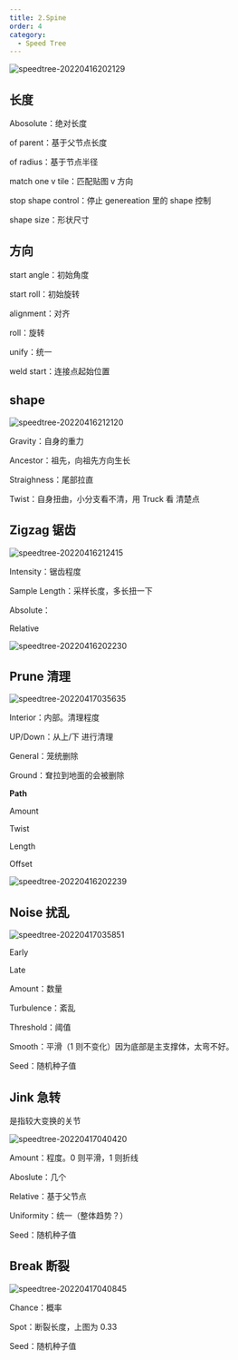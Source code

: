 ```yaml
---
title: 2.Spine
order: 4
category:
  - Speed Tree
---
```

![speedtree-20220416202129](../ASSETS/SpeedTree-20220416202129.png)

## 长度

Abosolute：绝对长度

of parent：基于父节点长度

of radius：基于节点半径

match one v tile：匹配贴图 v 方向

stop shape control：停止 genereation 里的 shape 控制

shape size：形状尺寸

## 方向

start angle：初始角度

start roll：初始旋转

alignment：对齐

roll：旋转

unify：统一

weld start：连接点起始位置

## shape

![speedtree-20220416212120](../ASSETS/SpeedTree-20220416212120.png)

Gravity：自身的重力

Ancestor：祖先，向祖先方向生长

Straighness：尾部拉直

Twist：自身扭曲，小分支看不清，用 Truck 看 清楚点

## Zigzag 锯齿

![speedtree-20220416212415](../ASSETS/SpeedTree-20220416212415.png)

Intensity：锯齿程度

Sample Length：采样长度，多长扭一下

Absolute：

Relative


![speedtree-20220416202230](../ASSETS/SpeedTree-20220416202230.png)

## Prune 清理

![speedtree-20220417035635](../ASSETS/SpeedTree-20220417035635.png)

Interior：内部。清理程度

UP/Down：从上/下 进行清理

General：笼统删除

Ground：耷拉到地面的会被删除

**Path**

Amount

Twist

Length

Offset


![speedtree-20220416202239](../ASSETS/SpeedTree-20220416202239.png)

## Noise 扰乱

![speedtree-20220417035851](../ASSETS/SpeedTree-20220417035851.png)

Early

Late

Amount：数量

Turbulence：紊乱

Threshold：阈值

Smooth：平滑（1 则不变化）因为底部是主支撑体，太弯不好。

Seed：随机种子值

## Jink 急转

是指较大变换的关节

![speedtree-20220417040420](../ASSETS/SpeedTree-20220417040420.png)


Amount：程度。0 则平滑，1 则折线

Aboslute：几个

Relative：基于父节点

Uniformity：统一（整体趋势？）

Seed：随机种子值

## Break 断裂

![speedtree-20220417040845](../ASSETS/SpeedTree-20220417040845.png)

Chance：概率

Spot：断裂长度，上图为 0.33

Seed：随机种子值

